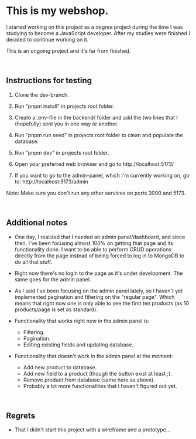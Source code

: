 # This is my webshop.

I started working on this project as a degree project during the time I was studying to become a JavaScript developer. After my studies were finished I decided to continue working on it.

This is an ongoing project and it's far from finished.

<br>

## Instructions for testing

1. Clone the dev-branch.

2. Run "pnpm install" in projects root folder.
   
3. Create a .env-file in the backend/ folder and add the two lines that I (hopefully) sent you in one way or another.

4. Run "pnpm run seed" in projects root folder to clean and populate the database.

5. Run "pnpm dev" in projects root folder.

6. Open your preferred web browser and go to http://localhost:5173/

7. If you want to go to the admin-panel, which I'm currently working on, go to: http://localhost:5173/admin

Note: Make sure you don't run any other services on ports 3000 and 5173.

<br>

## Additional notes

* One day, I realized that I needed an admin panel/dashboard, and since then, I've been focusing almost 100% on getting that page and its functionality done.
  I want to be able to perform CRUD operations directly from the page instead of being forced to log in to MongoDB to do all that stuff.

* Right now there's no login to the page as it's under development. The same goes for the admin panel.

* As I said I've been focusing on the admin panel lately, so I haven't yet implemented pagination and filtering on the "regular page". Which means
  that right now one is only able to see the first ten products (as 10 products/page is set as standard).

* Functionality that works right now in the admin panel is:
  - Filtering.
  - Pagination.
  - Editing existing fields and updating database.
 
* Functionality that doesn't work in the admin panel at the moment:
  - Add new product to database.
  - Add new field to a product (though the button exist at least ;).
  - Remove product from database (same here as above).
  - Probably a lot more functionalities that I haven't figured out yet.

<br>

## Regrets

* That I didn't start this project with a wireframe and a prototype...
